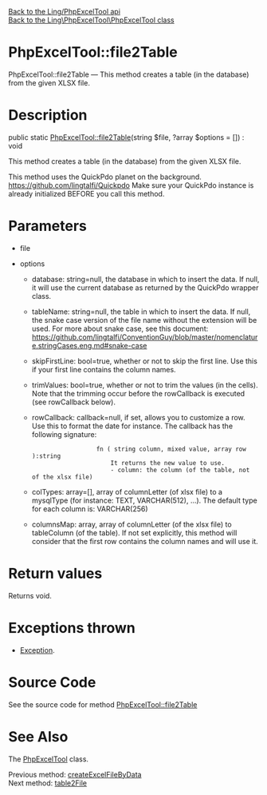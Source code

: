 [Back to the Ling/PhpExcelTool api](https://github.com/lingtalfi/PhpExcelTool/blob/master/doc/api/Ling/PhpExcelTool.md)<br>
[Back to the Ling\PhpExcelTool\PhpExcelTool class](https://github.com/lingtalfi/PhpExcelTool/blob/master/doc/api/Ling/PhpExcelTool/PhpExcelTool.md)


PhpExcelTool::file2Table
================



PhpExcelTool::file2Table — This method creates a table (in the database) from the given XLSX file.




Description
================


public static [PhpExcelTool::file2Table](https://github.com/lingtalfi/PhpExcelTool/blob/master/doc/api/Ling/PhpExcelTool/PhpExcelTool/file2Table.md)(string $file, ?array $options = []) : void




This method creates a table (in the database) from the given XLSX file.


This method uses the QuickPdo planet on the background.
https://github.com/lingtalfi/Quickpdo
Make sure your QuickPdo instance is already initialized BEFORE you call this method.




Parameters
================


- file

    

- options

    - database: string=null, the database in which to insert the data.
                         If null, it will use the current database as returned by the QuickPdo wrapper class.
     - tableName: string=null, the table in which to insert the data.
                         If null, the snake case version of the file name without the extension will be used.
                         For more about snake case, see this document: https://github.com/lingtalfi/ConventionGuy/blob/master/nomenclature.stringCases.eng.md#snake-case
     - skipFirstLine: bool=true, whether or not to skip the first line. Use this if your first line contains the column names.
     - trimValues: bool=true, whether or not to trim the values (in the cells).
                         Note that the trimming occur before the rowCallback is executed (see rowCallback below).
     - rowCallback: callback=null, if set, allows you to customize a row. Use this to format the date for instance.
                     The callback has the following signature:

                             fn ( string column, mixed value, array row ):string
                                 It returns the new value to use.
                                 - column: the column (of the table, not of the xlsx file)
     - colTypes: array=[], array of columnLetter (of xlsx file) to a mysqlType (for instance: TEXT, VARCHAR(512), ...).
                         The default type for each column is: VARCHAR(256)
     - columnsMap: array, array of columnLetter (of the xlsx file) to tableColumn (of the table).
                     If not set explicitly, this method will consider that the first row contains the column names
                     and will use it.


Return values
================

Returns void.


Exceptions thrown
================

- [Exception](http://php.net/manual/en/class.exception.php).&nbsp;







Source Code
===========
See the source code for method [PhpExcelTool::file2Table](https://github.com/lingtalfi/PhpExcelTool/blob/master/PhpExcelTool.php#L321-L392)


See Also
================

The [PhpExcelTool](https://github.com/lingtalfi/PhpExcelTool/blob/master/doc/api/Ling/PhpExcelTool/PhpExcelTool.md) class.

Previous method: [createExcelFileByData](https://github.com/lingtalfi/PhpExcelTool/blob/master/doc/api/Ling/PhpExcelTool/PhpExcelTool/createExcelFileByData.md)<br>Next method: [table2File](https://github.com/lingtalfi/PhpExcelTool/blob/master/doc/api/Ling/PhpExcelTool/PhpExcelTool/table2File.md)<br>

